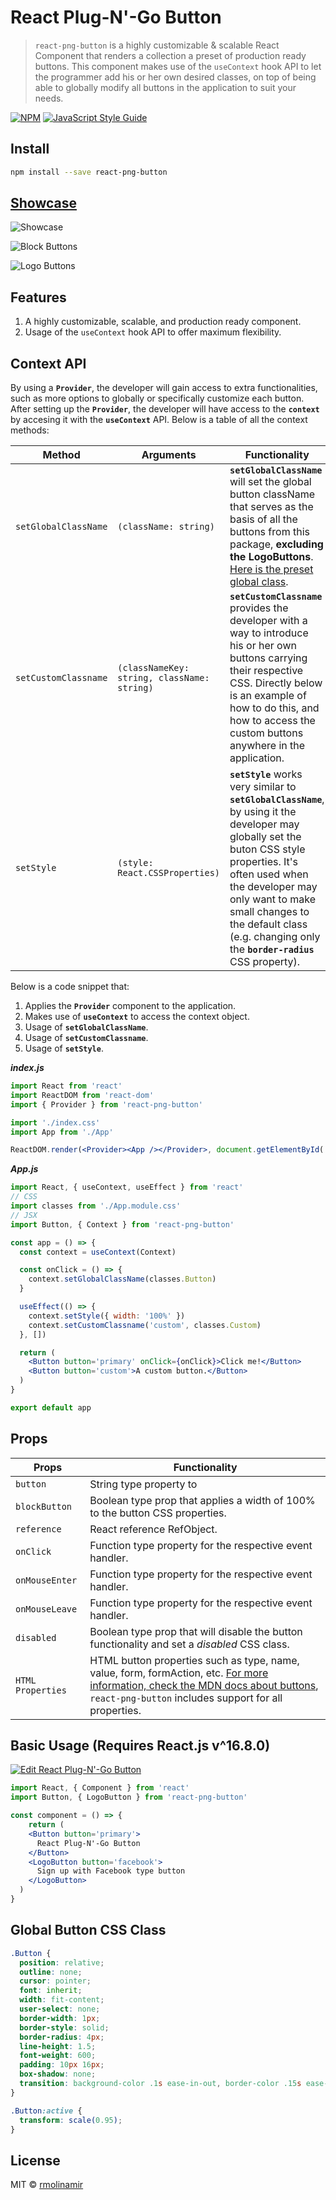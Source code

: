 # React Plug-N'-Go Button

> `react-png-button` is a highly customizable & scalable React Component that renders a collection a preset of production ready buttons. This component makes use of the `useContext` hook API to let the programmer add his or her own desired classes, on top of being able to globally modify all buttons in the application to suit your needs.

[![NPM](https://img.shields.io/npm/v/react-png-button.svg)](https://www.npmjs.com/package/react-png-button) [![JavaScript Style Guide](https://img.shields.io/badge/code_style-standard-brightgreen.svg)](https://standardjs.com)

## Install

```bash
npm install --save react-png-button
```

## [Showcase](https://www.robertmolina.dev/codelab/react-png-button)

![Showcase](https://i.imgur.com/mT5pahw.png "Showcase")

![Block Buttons](https://i.imgur.com/EFOT5iZ.png "Block Buttons")

![Logo Buttons](https://i.imgur.com/l9DCeXf.png "Logo Buttons")

## Features

1. A highly customizable, scalable, and production ready component.
2. Usage of the `useContext` hook API to offer maximum flexibility.

## Context API

By using a **`Provider`**, the developer will gain access to extra functionalities, such as more options to globally or specifically customize each button. After setting up the **`Provider`**, the developer will have access to the **`context`** by accesing it with the **`useContext`** API. Below is a table of all the context methods:

Method                |       Arguments    | Functionality
-------------         |      ------------- | -------------
`setGlobalClassName`  |       `(className: string)`    | **`setGlobalClassName`** will set the global button className that serves as the basis of all the buttons from this package, **excluding the LogoButtons**. [Here is the preset global class](#global-button-css-class).
`setCustomClassname`  |       `(classNameKey: string, className: string)`    | **`setCustomClassname`** provides the developer with a way to introduce his or her own buttons carrying their respective CSS. Directly below is an example of how to do this, and how to access the custom buttons anywhere in the application.
`setStyle`            |       `(style: React.CSSProperties)`    | **`setStyle`** works very similar to **`setGlobalClassName`**, by using it the developer may globally set the buton CSS style properties. It's often used when the developer may only want to make small changes to the default class (e.g. changing only the **`border-radius`** CSS property).

Below is a code snippet that:

1. Applies the **`Provider`** component to the application.
2. Makes use of **`useContext`** to access the context object.
3. Usage of **`setGlobalClassName`**.
4. Usage of **`setCustomClassname`**.
5. Usage of **`setStyle`**.

***index.js***

```jsx
import React from 'react'
import ReactDOM from 'react-dom'
import { Provider } from 'react-png-button'

import './index.css'
import App from './App'

ReactDOM.render(<Provider><App /></Provider>, document.getElementById('root'))
```

***App.js***

```jsx
import React, { useContext, useEffect } from 'react'
// CSS
import classes from './App.module.css'
// JSX
import Button, { Context } from 'react-png-button'

const app = () => {
  const context = useContext(Context)

  const onClick = () => {
    context.setGlobalClassName(classes.Button)
  }

  useEffect(() => {
    context.setStyle({ width: '100%' })
    context.setCustomClassname('custom', classes.Custom)
  }, [])

  return (
    <Button button='primary' onClick={onClick}>Click me!</Button>
    <Button button='custom'>A custom button.</Button>
  )
}

export default app
```

## Props

Props               |       Functionality
-------------       |       -------------
`button`            |       String type property to 
`blockButton`       |       Boolean type prop that applies a width of 100% to the button CSS properties.
`reference`         |       React reference RefObject.
`onClick`           |       Function type property for the respective event handler.
`onMouseEnter`      |       Function type property for the respective event handler.
`onMouseLeave`      |       Function type property for the respective event handler.
`disabled`          |       Boolean type prop that will disable the button functionality and set a *disabled* CSS class.
`HTML Properties`   |       HTML button properties such as type, name, value, form, formAction, etc. [For more information, check the MDN docs about buttons](https://developer.mozilla.org/en-US/docs/Web/HTML/Element/button), `react-png-button` includes support for all properties.

## Basic Usage (Requires React.js v^16.8.0)

[![Edit React Plug-N'-Go Button](https://codesandbox.io/static/img/play-codesandbox.svg)](https://codesandbox.io/s/181ykv0zz4)

```jsx
import React, { Component } from 'react'
import Button, { LogoButton } from 'react-png-button'

const component = () => {
    return (
    <Button button='primary'>
      React Plug-N'-Go Button
    </Button>
    <LogoButton button='facebook'>
      Sign up with Facebook type button
    </LogoButton>
  )
}
```

## Global Button CSS Class

```css
.Button {
  position: relative;
  outline: none;
  cursor: pointer;
  font: inherit;
  width: fit-content;
  user-select: none;
  border-width: 1px;
  border-style: solid;
  border-radius: 4px;
  line-height: 1.5;
  font-weight: 600;
  padding: 10px 16px;
  box-shadow: none;
  transition: background-color .1s ease-in-out, border-color .15s ease-in-out,box-shadow .15s ease-in-out, opacity ease 0.15s, transform ease 0.15s;
}

.Button:active {
  transform: scale(0.95);
}
```

## License

MIT © [rmolinamir](https://github.com/rmolinamir)
